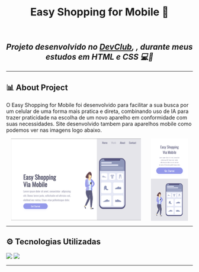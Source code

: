 <h1 align="center">Easy Shopping for Mobile 📲​</h1>
<br>
<h2 align="center">
  <i>Projeto desenvolvido no <a href="https://rodolfomori.com.br/devclub">DevClub</a>, , durante meus estudos em HTML e CSS 💻​🚀​</i>
</h2>

---

## 📊 ​About Project
<p>O Easy Shopping for Mobile foi desenvolvido para facilitar a sua busca por um celular de uma forma mais pratica e direta, combinando uso de IA para trazer praticidade na escolha de um novo aparelho em conformidade com suas necessidades. Site desenvolvido tambem para aparelhos mobile como podemos ver nas imagens logo abaixo. </p>

<div style="display: flex; justify-content: space-around;">
  <img src="https://github.com/joaopaulo-adm/easy-shopping/blob/main/assets/desktop.png?raw=true" width= 70% />
  <img src="https://raw.githubusercontent.com/joaopaulo-adm/easy-shopping/c513e91d55286e375ba65438757b9778628b86b8/assets/Shopping%20via%20Mobile%20-%20mobile.png" width= 20% />
</div>

---

## ​⚙️​ Tecnologias Utilizadas

<img src="https://img.shields.io/badge/HTML5-E34F26?style=for-the-badge&logo=html5&logoColor=white">
<img src="https://img.shields.io/badge/CSS-239120?&style=for-the-badge&logo=css3&logoColor=white" width= 5%>

---

